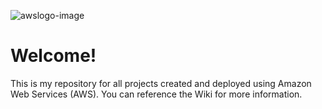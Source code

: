 ![awslogo-image](https://user-images.githubusercontent.com/90234449/181270195-993ab9bb-0cfa-48af-a176-a45340235203.png)

# Welcome!

This is my repository for all projects created and deployed using Amazon Web Services (AWS). You can reference the Wiki for more information.
